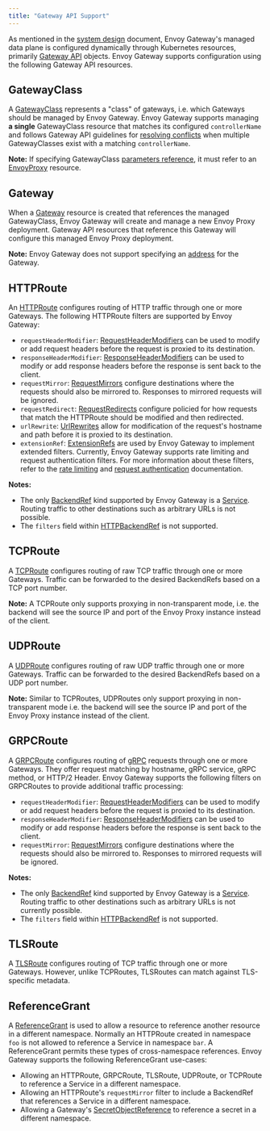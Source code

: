 ```yaml
---
title: "Gateway API Support"
---
```


As mentioned in the [system design][] document, Envoy Gateway's managed data plane is configured dynamically through
Kubernetes resources, primarily [Gateway API][] objects. Envoy Gateway supports configuration using the following Gateway API resources.

## GatewayClass

A [GatewayClass][] represents a "class" of gateways, i.e. which Gateways should be managed by Envoy Gateway.
Envoy Gateway supports managing __a single__ GatewayClass resource that matches its configured `controllerName` and
follows Gateway API guidelines for [resolving conflicts][] when multiple GatewayClasses exist with a matching
`controllerName`.

__Note:__ If specifying GatewayClass [parameters reference][], it must refer to an [EnvoyProxy][] resource.

## Gateway

When a [Gateway][] resource is created that references the managed GatewayClass, Envoy Gateway will create and manage a
new Envoy Proxy deployment. Gateway API resources that reference this Gateway will configure this managed Envoy Proxy
deployment.

__Note:__ Envoy Gateway does not support specifying an [address][] for the Gateway.

## HTTPRoute

An [HTTPRoute][] configures routing of HTTP traffic through one or more Gateways. The following HTTPRoute filters are
supported by Envoy Gateway:

- `requestHeaderModifier`: [RequestHeaderModifiers](https://gateway-api.sigs.k8s.io/references/spec/#gateway.networking.k8s.io/v1beta1.HTTPRouteFilter)
  can be used to modify or add request headers before the request is proxied to its destination.
- `responseHeaderModifier`: [ResponseHeaderModifiers](https://gateway-api.sigs.k8s.io/references/spec/#gateway.networking.k8s.io/v1beta1.HTTPRouteFilter)
  can be used to modify or add response headers before the response is sent back to the client.
- `requestMirror`: [RequestMirrors](https://gateway-api.sigs.k8s.io/references/spec/#gateway.networking.k8s.io/v1beta1.HTTPRouteFilter)
  configure destinations where the requests should also be mirrored to. Responses to mirrored requests will be ignored.
- `requestRedirect`: [RequestRedirects](https://gateway-api.sigs.k8s.io/references/spec/#gateway.networking.k8s.io/v1beta1.HTTPRouteFilter)
  configure policied for how requests that match the HTTPRoute should be modified and then redirected.
- `urlRewrite`: [UrlRewrites](https://gateway-api.sigs.k8s.io/references/spec/#gateway.networking.k8s.io/v1beta1.HTTPRouteFilter)
  allow for modification of the request's hostname and path before it is proxied to its destination.
- `extensionRef`: [ExtensionRefs][] are used by Envoy Gateway to implement extended filters. Currently, Envoy Gateway
  supports rate limiting and request authentication filters. For more information about these filters, refer to the
  [rate limiting][] and [request authentication][] documentation.

__Notes:__
- The only [BackendRef][] kind supported by Envoy Gateway is a [Service][]. Routing traffic to other destinations such
  as arbitrary URLs is not possible.
- The `filters` field within [HTTPBackendRef][] is not supported.

## TCPRoute

A [TCPRoute][] configures routing of raw TCP traffic through one or more Gateways. Traffic can be forwarded to the
desired BackendRefs based on a TCP port number.

__Note:__ A TCPRoute only supports proxying in non-transparent mode, i.e. the backend will see the source IP and port of
the Envoy Proxy instance instead of the client.

## UDPRoute

A [UDPRoute][] configures routing of raw UDP traffic through one or more Gateways. Traffic can be forwarded to the
desired BackendRefs based on a UDP port number.

__Note:__ Similar to TCPRoutes, UDPRoutes only support proxying in non-transparent mode i.e. the backend will see the
source IP and port of the Envoy Proxy instance instead of the client.

## GRPCRoute

A [GRPCRoute][] configures routing of [gRPC][] requests through one or more Gateways. They offer request matching by
hostname, gRPC service, gRPC method, or HTTP/2 Header. Envoy Gateway supports the following filters on GRPCRoutes to
provide additional traffic processing:

- `requestHeaderModifier`: [RequestHeaderModifiers](https://gateway-api.sigs.k8s.io/references/spec/#gateway.networking.k8s.io/v1alpha2.GRPCRouteFilter)
  can be used to modify or add request headers before the request is proxied to its destination.
- `responseHeaderModifier`: [ResponseHeaderModifiers](https://gateway-api.sigs.k8s.io/references/spec/#gateway.networking.k8s.io/v1alpha2.GRPCRouteFilter)
  can be used to modify or add response headers before the response is sent back to the client.
- `requestMirror`: [RequestMirrors](https://gateway-api.sigs.k8s.io/references/spec/#gateway.networking.k8s.io/v1alpha2.GRPCRouteFilter)
  configure destinations where the requests should also be mirrored to. Responses to mirrored requests will be ignored.

__Notes:__
- The only [BackendRef][grpc-filter] kind supported by Envoy Gateway is a [Service][]. Routing traffic to other
  destinations such as arbitrary URLs is not currently possible.
- The `filters` field within [HTTPBackendRef][] is not supported.

## TLSRoute

A [TLSRoute][] configures routing of TCP traffic through one or more Gateways. However, unlike TCPRoutes, TLSRoutes
can match against TLS-specific metadata.

## ReferenceGrant

A [ReferenceGrant][] is used to allow a resource to reference another resource in a different namespace. Normally an
HTTPRoute created in namespace `foo` is not allowed to reference a Service in namespace `bar`. A ReferenceGrant permits
these types of cross-namespace references. Envoy Gateway supports the following ReferenceGrant use-cases:

- Allowing an HTTPRoute, GRPCRoute, TLSRoute, UDPRoute, or TCPRoute to reference a Service in a different namespace.
- Allowing an HTTPRoute's `requestMirror` filter to include a BackendRef that references a Service in a different
  namespace.
- Allowing a Gateway's [SecretObjectReference][] to reference a secret in a different namespace.

[system design]: https://gateway.envoyproxy.io/latest/design/system-design.html
[Gateway API]: https://gateway-api.sigs.k8s.io/
[GatewayClass]: https://gateway-api.sigs.k8s.io/references/spec/#gateway.networking.k8s.io/v1beta1.GatewayClass
[parameters reference]: https://gateway-api.sigs.k8s.io/references/spec/#gateway.networking.k8s.io/v1beta1.ParametersReference
[Gateway]: https://gateway-api.sigs.k8s.io/references/spec/#gateway.networking.k8s.io/v1beta1.Gateway
[address]: https://gateway-api.sigs.k8s.io/references/spec/#gateway.networking.k8s.io/v1beta1.GatewayAddress
[HTTPRoute]: https://gateway-api.sigs.k8s.io/references/spec/#gateway.networking.k8s.io/v1beta1.HTTPRoute
[Service]: https://kubernetes.io/docs/concepts/services-networking/service/
[BackendRef]: https://gateway-api.sigs.k8s.io/references/spec/#gateway.networking.k8s.io/v1beta1.BackendRef
[HTTPBackendRef]: https://gateway-api.sigs.k8s.io/references/spec/#gateway.networking.k8s.io/v1beta1.HTTPBackendRef
[TCPRoute]: https://gateway-api.sigs.k8s.io/references/spec/#gateway.networking.k8s.io/v1alpha2.TCPRoute
[UDPRoute]: https://gateway-api.sigs.k8s.io/references/spec/#gateway.networking.k8s.io/v1alpha2.UDPRoute
[GRPCRoute]: https://gateway-api.sigs.k8s.io/references/spec/#gateway.networking.k8s.io/v1alpha2.GRPCRoute
[gRPC]: https://grpc.io/
[TLSRoute]: https://gateway-api.sigs.k8s.io/references/spec/#gateway.networking.k8s.io/v1alpha2.TLSRoute
[ReferenceGrant]: https://gateway-api.sigs.k8s.io/references/spec/#gateway.networking.k8s.io%2fv1beta1.ReferenceGrant
[SecretObjectReference]: https://gateway-api.sigs.k8s.io/references/spec/#gateway.networking.k8s.io/v1beta1.SecretObjectReference
[rate limiting]: https://gateway.envoyproxy.io/latest/user/rate-limit.html
[request authentication]: https://gateway.envoyproxy.io/latest/user/authn.html
[EnvoyProxy]: https://gateway.envoyproxy.io/latest/api/config_types.html#envoyproxy
[resolving conflicts]: https://gateway-api.sigs.k8s.io/concepts/guidelines/?h=conflict#conflicts
[ExtensionRefs]: https://gateway-api.sigs.k8s.io/references/spec/#gateway.networking.k8s.io/v1beta1.HTTPRouteFilterType
[grpc-filter]: https://gateway-api.sigs.k8s.io/references/spec/#gateway.networking.k8s.io/v1alpha2.GRPCRouteFilter
